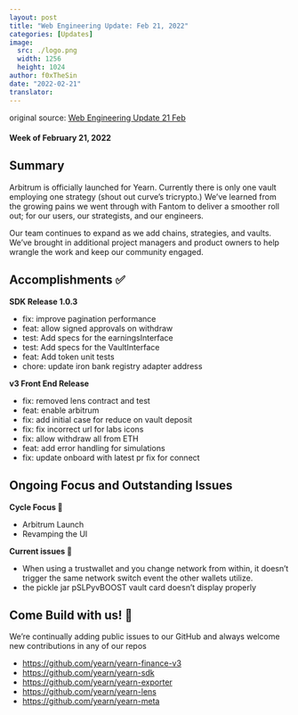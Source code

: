 ```yaml
---
layout: post
title: "Web Engineering Update: Feb 21, 2022"
categories: [Updates]
image:
  src: ./logo.png
  width: 1256
  height: 1024
author: f0xTheSin
date: "2022-02-21"
translator:
---
```


original source: [Web Engineering Update 21 Feb](https://yearnweb.substack.com/p/yearn-web-engineering-update-b04?utm_source=url)

#### Week of February 21, 2022

## **Summary**

Arbitrum is officially launched for Yearn. Currently there is only one vault employing one strategy (shout out curve’s tricrypto.) We’ve learned from the growing pains we went through with Fantom to deliver a smoother roll out; for our users, our strategists, and our engineers.

Our team continues to expand as we add chains, strategies, and vaults. We’ve brought in additional project managers and product owners to help wrangle the work and keep our community engaged.

## **Accomplishments ✅**

**SDK Release 1.0.3**

- fix: improve pagination performance
- feat: allow signed approvals on withdraw
- test: Add specs for the earningsInterface
- test: Add specs for the VaultInterface
- feat: Add token unit tests
- chore: update iron bank registry adapter address

**v3 Front End Release**

- fix: removed lens contract and test
- feat: enable arbitrum
- fix: add initial case for reduce on vault deposit
- fix: fix incorrect url for labs icons
- fix: allow withdraw all from ETH
- feat: add error handling for simulations
- fix: update onboard with latest pr fix for connect

## **Ongoing Focus and Outstanding Issues**

**Cycle Focus 🎯**
- Arbitrum Launch
- Revamping the UI

**Current issues 🐛**
- When using a trustwallet and you change network from within, it doesn’t trigger the same network switch event the other wallets utilize.
- the pickle jar pSLPyvBOOST vault card doesn’t display properly

## **Come Build with us! 👷**

We’re continually adding public issues to our GitHub and always welcome new contributions in any of our repos
- https://github.com/yearn/yearn-finance-v3
- https://github.com/yearn/yearn-sdk
- https://github.com/yearn/yearn-exporter
- https://github.com/yearn/yearn-lens
- https://github.com/yearn/yearn-meta